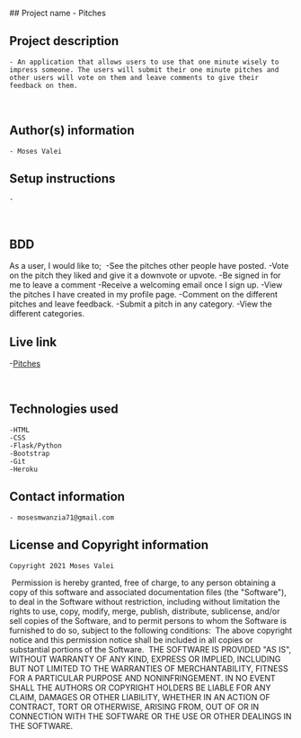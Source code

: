 ​## Project name
    - Pitches
## Project description
    - An application that allows users to use that one minute wisely to impress someone. The users will submit their one minute pitches and other users will vote on them and leave comments to give their feedback on them.
​
## Author(s) information
    - Moses Valei
  
## Setup instructions
    - 
​
## BDD
   As a user, I would like to;
​
    -See the pitches other people have posted.
    -Vote on the pitch they liked and give it a downvote or upvote.
    -Be signed in for me to leave a comment
    -Receive a welcoming email once I sign up.
    -View the pitches I have created in my profile page.
    -Comment on the different pitches and leave feedback.
    -Submit a pitch in any category.
    -View the different categories.
## Live link
   -[Pitches](https://newsapiapplication.herokuapp.com/)
   
​
## Technologies used
    -HTML
    -CSS
    -Flask/Python
    -Bootstrap
    -Git
    -Heroku
  
## Contact information
    - mosesmwanzia71@gmail.com
  
## License and Copyright information
    Copyright 2021 Moses Valei
​
    Permission is hereby granted, free of charge, to any person obtaining a copy of this software and associated documentation files (the "Software"), to deal in the Software without restriction, including without limitation the rights to use, copy, modify, merge, publish, distribute, sublicense, and/or sell copies of the Software, and to permit persons to whom the Software is furnished to do so, subject to the following conditions:
​
    The above copyright notice and this permission notice shall be included in all copies or substantial portions of the Software.
​
    THE SOFTWARE IS PROVIDED "AS IS", WITHOUT WARRANTY OF ANY KIND, EXPRESS OR IMPLIED, INCLUDING BUT NOT LIMITED TO THE WARRANTIES OF MERCHANTABILITY, FITNESS FOR A PARTICULAR PURPOSE AND NONINFRINGEMENT. IN NO EVENT SHALL THE AUTHORS OR COPYRIGHT HOLDERS BE LIABLE FOR ANY CLAIM, DAMAGES OR OTHER LIABILITY, WHETHER IN AN ACTION OF CONTRACT, TORT OR OTHERWISE, ARISING FROM, OUT OF OR IN CONNECTION WITH THE SOFTWARE OR THE USE OR OTHER DEALINGS IN THE SOFTWARE.
